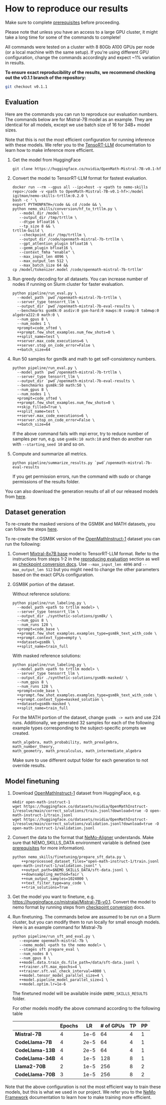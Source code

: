 # How to reproduce our results

Make sure to complete [prerequisites](/docs/prerequisites.md) before proceeding.

Please note that unless you have an access to a large GPU cluster, it might take a long time
for some of the commands to complete!

All commands were tested on a cluster with 8 80Gb A100 GPUs per node (or a local machine with the same setup).
If you're using different GPU configuration, change the commands accordingly and
expect ~1% variation in results.

**To ensure exact reproducibility of the results, we recommend checking out the v0.1.1 branch of the repository:**

```bash
git checkout v0.1.1
```

## Evaluation

Here are the commands you can run to reproduce our evaluation numbers.
The commands below are for Mistral-7B model as an example. They are identical for all models,
except we use batch size of 16 for 34B+ model sizes.

Note that this is not the most efficient configuration for running inference with these models.
We refer you to the [TensoRT-LLM](https://github.com/NVIDIA/TensorRT-LLM)
documentation to learn how to make inference more efficient.

1. Get the model from HuggingFace

   ```
   git clone https://huggingface.co/nvidia/OpenMath-Mistral-7B-v0.1-hf
   ```

2. Convert the model to TensorRT-LLM format for fastest evaluation.

   ```
   docker run --rm --gpus all --ipc=host -v <path to nemo-skills repo>:/code -v <path to OpenMath-Mistral-7B-v0.1-hf>:/model igitman/nemo-skills-trtllm:0.2.0 \
   bash -c ' \
   export PYTHONPATH=/code && cd /code && \
   python nemo_skills/conversion/hf_to_trtllm.py \
      --model_dir /model \
      --output_dir /tmp/trtllm \
      --dtype bfloat16 \
      --tp_size 8 && \
   trtllm-build \
      --checkpoint_dir /tmp/trtllm \
      --output_dir /code/openmath-mistral-7b-trtllm \
      --gpt_attention_plugin bfloat16 \
      --gemm_plugin bfloat16 \
      --context_fmha "enable" \
      --max_input_len 4096 \
      --max_output_len 512 \
      --max_batch_size 64 &&
   cp /model/tokenizer.model /code/openmath-mistral-7b-trtllm'
   ```

3. Run greedy decoding for all datasets. You can increase number of nodes if running on Slurm cluster for faster evaluation.

   ```
   python pipeline/run_eval.py \
     --model_path `pwd`/openmath-mistral-7b-trtllm \
     --server_type tensorrt_llm \
     --output_dir `pwd`/openmath-mistral-7b-eval-results \
     --benchmarks gsm8k:0 asdiv:0 gsm-hard:0 mawps:0 svamp:0 tabmwp:0 algebra222:0 math:0 \
     --num_gpus 8 \
     --num_nodes 1 \
     +prompt=code_sfted \
     ++prompt.few_shot_examples.num_few_shots=0 \
     ++split_name=test \
     ++server.max_code_executions=6 \
     ++server.stop_on_code_error=False \
     ++batch_size=64
   ```

4. Run 50 samples for gsm8k and math to get self-consistency numbers.

   ```
   python pipeline/run_eval.py \
     --model_path `pwd`/openmath-mistral-7b-trtllm \
     --server_type tensorrt_llm \
     --output_dir `pwd`/openmath-mistral-7b-eval-results \
     --benchmarks gsm8k:50 math:50 \
     --num_gpus 8 \
     --num_nodes 1 \
     +prompt=code_sfted \
     ++prompt.few_shot_examples.num_few_shots=0 \
     ++skip_filled=True \
     ++split_name=test \
     ++server.max_code_executions=6 \
     ++server.stop_on_code_error=False \
     ++batch_size=64
   ```

   If the above command fails with mpi error, try to reduce number of samples
   per run, e.g. use `gsm8k:10 math:10` and then do another run with
   `--starting_seed 10` and so on.

5. Compute and summarize all metrics.

   ```
   python pipeline/summarize_results.py `pwd`/openmath-mistral-7b-eval-results
   ```

   If you get permission errors, run the command with sudo or change permissions of the results folder.

You can also download the generation results of all of our released models from [here](https://openmath-test-predictions.s3.amazonaws.com/openmath-test-predictions.zip).

## Dataset generation

To re-create the masked versions of the GSM8K and MATH datasets, you can follow the steps
[here](/docs/synthetic-data-generation.md#masked-solutions).

To re-create the GSM8K version of the [OpenMathInstruct-1](https://huggingface.co/datasets/nvidia/OpenMathInstruct-1) dataset
you can run the following:

1. Convert [Mixtral-8x7B base](https://huggingface.co/mistralai/Mixtral-8x7B-v0.1) model to TensorRT-LLM format.
   Refer to the instructions from steps 1-2 in the [reproducing evaluation](#evaluation) section as well as
   [checkpoint conversion docs](/docs/checkpoint-conversion.md). Use `--max_input_len 4096` and `--max_output_len 512`
   but you might need to change the other parameters based on the exact GPUs configuration.

2. GSM8K portion of the dataset.

   Without reference solutions:

   ```
   python pipeline/run_labeling.py \
     --model_path <path to trtllm model> \
     --server_type tensorrt_llm \
     --output_dir ./synthetic-solutions/gsm8k/ \
     --num_gpus 8 \
     --num_runs 128 \
     +prompt=code_base \
     ++prompt.few_shot_examples.examples_type=gsm8k_text_with_code \
     ++prompt.context_type=empty \
     ++dataset=gsm8k \
     ++split_name=train_full
   ```

   With masked reference solutions:

   ```
   python pipeline/run_labeling.py \
     --model_path <path to trtllm model> \
     --server_type tensorrt_llm \
     --output_dir ./synthetic-solutions/gsm8k-masked/ \
     --num_gpus 8 \
     --num_runs 128 \
     +prompt=code_base \
     ++prompt.few_shot_examples.examples_type=gsm8k_text_with_code \
     ++prompt.context_type=masked_solution \
     ++dataset=gsm8k-masked \
     ++split_name=train_full
   ```

   For the MATH portion of the dataset, change `gsm8k -> math` and use 224 runs.
   Additionally, we generated 32 samples for each of the following example types
   corresponding to the subject-specific prompts we created.

   ```
   math_algebra, math_probability, math_prealgebra, math_number_theory,
   math_geometry, math_precalculus, math_intermediate_algebra
   ```

   Make sure to use different output folder for each generation to not override results.

## Model finetuning

1. Download [OpenMathInstruct-1](https://huggingface.co/datasets/nvidia/OpenMathInstruct-1) dataset from HuggingFace, e.g.

   ```
   mkdir open-math-instruct-1
   wget https://huggingface.co/datasets/nvidia/OpenMathInstruct-1/resolve/main/correct_solutions/train.jsonl?download=true -O open-math-instruct-1/train.jsonl
   wget https://huggingface.co/datasets/nvidia/OpenMathInstruct-1/resolve/main/correct_solutions/validation.jsonl?download=true -O open-math-instruct-1/validation.jsonl
   ```

2. Convert the data to the format that [NeMo-Aligner](https://github.com/NVIDIA/NeMo-Aligner/) understands.
   Make sure that NEMO_SKILLS_DATA environment variable is defined
   (see [prerequisites](/docs/prerequisites.md) for more information).

   ```
   python nemo_skills/finetuning/prepare_sft_data.py \
       ++preprocessed_dataset_files="open-math-instruct-1/train.jsonl open-math-instruct-1/validation.jsonl" \
       ++output_path=$NEMO_SKILLS_DATA/sft-data.jsonl \
       ++downsampling_method=fair \
       ++num_output_samples=1024000 \
       ++text_filter_type=any_code \
       ++trim_solutions=True
   ```

3. Get the model you want to finetune, e.g. https://huggingface.co/mistralai/Mistral-7B-v0.1. Convert the model
   to nemo format by running steps from [checkpoint conversion](/docs/checkpoint-conversion.md#huggingface-to-nemo) docs.

4. Run finetuning. The commands below are assumed to be run on a Slurm cluster, but you can modify them to run
   locally for small enough models. Here is an example command for Mistral-7b

   ```
   python pipeline/run_sft_and_eval.py \
      --expname openmath-mistral-7b \
      --nemo_model <path to the nemo model> \
      --stages sft prepare_eval \
      --num_nodes 8 \
      --num_gpus 8 \
      ++model.data.train_ds.file_path=/data/sft-data.jsonl \
      ++trainer.sft.max_epochs=4 \
      ++trainer.sft.val_check_interval=4000 \
      ++model.tensor_model_parallel_size=4 \
      ++model.pipeline_model_parallel_size=1 \
      ++model.optim.lr=1e-6
   ```

   The finetuned model will be available inside `$NEMO_SKILLS_RESULTS` folder.

   For other models modify the above command according to the following table

   |                    | **Epochs** | **LR** | **# of GPUs** | **TP** | **PP** |
   |--------------------|------------|--------|---------------|--------|--------|
   | **Mistral-7B**     | 4          | 1e-6   | 64            | 4      | 1      |
   | **CodeLlama-7B**   | 4          | 2e-5   | 64            | 4      | 1      |
   | **CodeLlama-13B**  | 4          | 2e-5   | 64            | 4      | 1      |
   | **CodeLlama-34B**  | 4          | 1e-5   | 128           | 8      | 1      |
   | **Llama2-70B**     | 2          | 1e-5   | 256           | 8      | 2      |
   | **CodeLlama-70B**  | 3          | 1e-5   | 256           | 8      | 2      |

Note that the above configuration is not the most efficient way to train these models,
but this is what we used in our project. We refer you to the
[NeMo Framework](https://www.nvidia.com/en-us/ai-data-science/generative-ai/nemo-framework/)
documentation to learn how to make training more efficient.